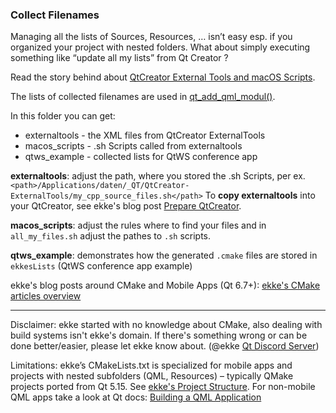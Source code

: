 ### Collect Filenames
Managing all the lists of Sources, Resources, … isn’t easy esp. if you organized your project with nested folders. What about simply executing something like “update all my lists” from Qt Creator ?

Read the story behind about [QtCreator External Tools and macOS Scripts](https://t1p.de/ekkeCMakeExtTools).

The lists of collected filenames are used in [qt\_add\_qml_modul()](https://t1p.de/ekkeCMakeQMLModule).

In this folder you can get:
* externaltools - the XML files from QtCreator ExternalTools
* macos_scripts - .sh Scripts called from externaltools
* qtws_example - collected lists for QtWS conference app

**externaltools**: adjust the path, where you stored the .sh Scripts, per ex. ```<path>/Applications/daten/_QT/QtCreator-ExternalTools/my_cpp_source_files.sh</path>``` To **copy externaltools** into your QtCreator, see ekke's blog post [Prepare QtCreator](https://t1p.de/ekkePrepareQtC).

**macos_scripts**: adjust the rules where to find your files and in ```all_my_files.sh``` adjust the pathes to ```.sh``` scripts.

**qtws_example**: demonstrates how the generated ```.cmake``` files are stored in ```ekkesLists``` (QtWS conference app example)

ekke's blog posts around CMake and Mobile Apps (Qt 6.7+): [ekke's CMake articles overview](https://t1p.de/ekkeCMakeMobileApps)

---
Disclaimer:
ekke started with no knowledge about CMake, also dealing with build systems isn't ekke's domain. If there's something wrong or can be done better/easier, please let ekke know about. (@ekke [Qt Discord Server](https://discord.gg/ykrgHtFGTA))

Limitations:
ekke’s CMakeLists.txt is specialized for mobile apps and projects with nested subfolders (QML, Resources) – typically QMake projects ported from Qt 5.15. See [ekke's Project Structure](https://t1p.de/ekkesProjectStructure).
For non-mobile QML apps take a look at Qt docs: [Building a QML Application](https://doc.qt.io/qt-6/cmake-build-qml-application.html)